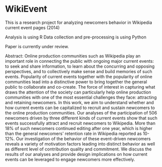# WikiEvent
This is a research project for analyzing newcomers behavior in Wikipedia current event pages (2014)

Analysis is using R
Data collection and pre-processing is using Python

Paper is currently under review.

Abstract: Online production communities such as Wikipedia play an important role in connecting the public with ongoing major current events: to seek and share information, to learn about the concurring and opposing perspectives, and to collectively make sense and build memories of such events. Popularity of current events together with the popularity of online communities lead into a distinctive power to bring together the general public to collaborate and co-create. The force of interest in capturing what draws the attention of the society can particularly help online production communities with one of the most essential challenges they face: attracting and retaining newcomers. In this work, we aim to understand whether and how current events can be capitalized to recruit and sustain newcomers to the online production communities. Our analyses of the participation of 506 newcomers driven by three different kinds of current events show that such events successfully attract and recruit newcomers to Wikipedia. More than 18% of such newcomers continued editing after one year, which is higher than the general newcomers' retention rate in Wikipedia reported as 10-12%. Our investigation of the behavior of these event-driven newcomers reveals a variety of motivation factors leading into distinct behavior as well as different level of contribution quality and commitment. We discuss the results of our analyses and provide design implications on how current events can be leveraged to engage newcomers more effectively.

